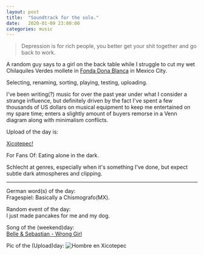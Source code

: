 ```yaml
---
layout: post
title:  "Soundtrack for the solo."
date:   2020-01-09 23:00:00
categories: music
---
```


> Depression is for rich people, you better get your shit together and go back to work.

A random guy says to a girl on the back table while I struggle to cut my wet Chilaquiles Verdes mollete in [Fonda Dona Blanca](https://goo.gl/maps/weosQEPuDM6EKcG48) in Mexico City.

Selecting, renaming, sorting, playing, testing, uploading.

I've been writing(?) music for over the past year under what I consider a strange influence, but definitely driven by the fact I've spent a few thousands of US dollars on musical equipment to keep me entertained on my spare time; enters a slightly amount of buyers remorse in a Venn diagram along with minimalism conflicts.

Upload of the day is:

[Xicotepec!](https://morgenmx.bandcamp.com/album/xicotec-ep)

For Fans Of: Eating alone in the dark.

Schlecht at genres, especially when it's something I've done, but expect subtle dark atmospheres and clipping.


---

German word(s) of the day:\
Fragespiel: Basically a Chismografo(MX).

Random event of the day:\
I just made pancakes for me and my dog.

Song of the (weekend)day:\
[Belle & Sebastian - Wrong Girl](https://www.youtube.com/watch?v=6d9sHXnT3ks)

Pic of the (Upload)day:
![Hombre en Xicotepec](https://f4.bcbits.com/img/a4162038065_16.jpg)
